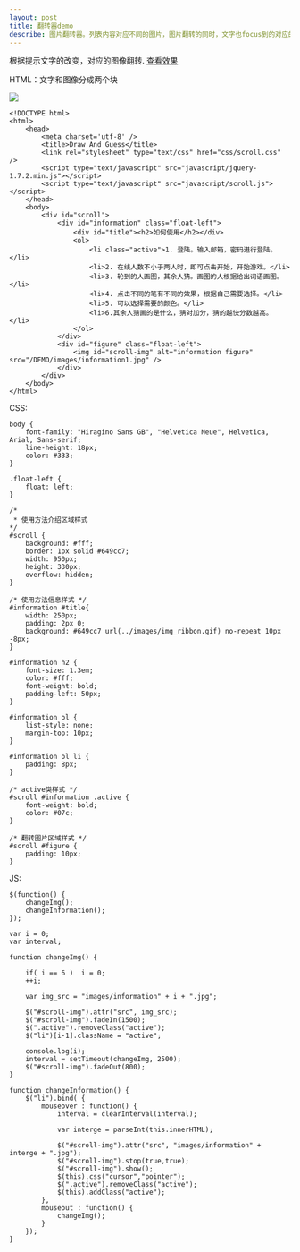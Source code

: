 ```yaml
---
layout: post
title: 翻转器demo
describe: 图片翻转器。列表内容对应不同的图片，图片翻转的同时，文字也focus到的对应的，鼠标放到文字上，停止翻转，显示当前对应图片。
---
```


根据提示文字的改变，对应的图像翻转.
<a href="/code/demo.html">查看效果</a>


HTML：文字和图像分成两个块

![](http://miaowuwu.net/code/demo/images/div.jpg)

	<!DOCTYPE html>
	<html>
		<head>
			<meta charset='utf-8' />
			<title>Draw And Guess</title>
			<link rel="stylesheet" type="text/css" href="css/scroll.css" />
			<script type="text/javascript" src="javascript/jquery-1.7.2.min.js"></script>
			<script type="text/javascript" src="javascript/scroll.js"></script>
		</head>
		<body>
			<div id="scroll">
				<div id="information" class="float-left">
					<div id="title"><h2>如何使用</h2></div>
					<ol>
						<li class="active">1. 登陆。输入邮箱，密码进行登陆。</li>
						<li>2. 在线人数不小于两人时，即可点击开始，开始游戏。</li>
						<li>3. 轮到的人画图，其余人猜。画图的人根据给出词语画图。</li>
						<li>4. 点击不同的笔有不同的效果，根据自己需要选择。</li>
						<li>5. 可以选择需要的颜色。</li>
						<li>6.其余人猜画的是什么，猜对加分，猜的越快分数越高。</li>
					</ol>
				</div>
				<div id="figure" class="float-left">
					<img id="scroll-img" alt="information figure" src="/DEMO/images/information1.jpg" />
				</div>
			</div>
		</body>
	</html>

CSS:

	body {
		font-family: "Hiragino Sans GB", "Helvetica Neue", Helvetica, Arial, Sans-serif;
		line-height: 18px;
		color: #333;
	}
	
	.float-left {
		float: left;
	}
	
	/*
	 * 使用方法介绍区域样式
	*/
	#scroll {
		background: #fff;
		border: 1px solid #649cc7;
		width: 950px;
		height: 330px;
		overflow: hidden;
	}
	
	/* 使用方法信息样式 */
	#information #title{
		width: 250px;
		padding: 2px 0;
		background: #649cc7 url(../images/img_ribbon.gif) no-repeat 10px -8px;
	}
	
	#information h2 {
		font-size: 1.3em;
		color: #fff;
		font-weight: bold;
		padding-left: 50px;
	}
	
	#information ol {
		list-style: none;
		margin-top: 10px;
	}
	
	#information ol li {
		padding: 8px;
	}
	
	/* active类样式 */
	#scroll #information .active {
		font-weight: bold;
		color: #07c;
	}
	
	/* 翻转图片区域样式 */
	#scroll #figure {
		padding: 10px;
	}

JS: 

	$(function() {
		changeImg();
		changeInformation(); 
	});
	
	var i = 0;
	var interval;
	
	function changeImg() {
		
		if( i == 6 )  i = 0;
		++i;
	
		var img_src = "images/information" + i + ".jpg";
		
		$("#scroll-img").attr("src", img_src);
		$("#scroll-img").fadeIn(1500);
		$(".active").removeClass("active");
		$("li")[i-1].className = "active";
	
		console.log(i);
		interval = setTimeout(changeImg, 2500);
		$("#scroll-img").fadeOut(800);
	}
	
	function changeInformation() {
		$("li").bind( { 
			mouseover : function() {
				interval = clearInterval(interval);
	
				var interge = parseInt(this.innerHTML);
	
				$("#scroll-img").attr("src", "images/information" + interge + ".jpg");
				$("#scroll-img").stop(true,true);
				$("#scroll-img").show();
				$(this).css("cursor","pointer");
				$(".active").removeClass("active");
				$(this).addClass("active");
			}, 
			mouseout : function() {
				changeImg();
			}
		});
	}
	



